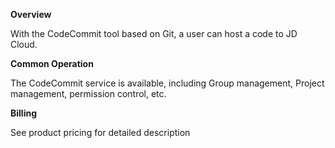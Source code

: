 **Overview**

With the CodeCommit tool based on Git, a user can host a code to JD Cloud.

**Common Operation**

The CodeCommit service is available, including Group management, Project management, permission control, etc.

**Billing**

See product pricing for detailed description